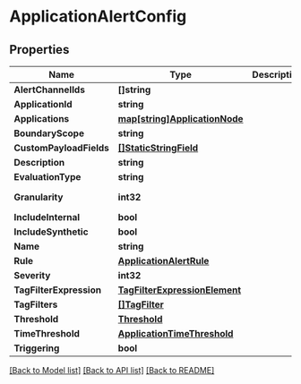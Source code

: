 # ApplicationAlertConfig

## Properties

Name | Type | Description | Notes
------------ | ------------- | ------------- | -------------
**AlertChannelIds** | **[]string** |  | 
**ApplicationId** | **string** |  | [optional] 
**Applications** | [**map[string]ApplicationNode**](ApplicationNode.md) |  | 
**BoundaryScope** | **string** |  | 
**CustomPayloadFields** | [**[]StaticStringField**](StaticStringField.md) |  | 
**Description** | **string** |  | 
**EvaluationType** | **string** |  | 
**Granularity** | **int32** |  | [optional] [default to GRANULARITY__600000]
**IncludeInternal** | **bool** |  | [optional] 
**IncludeSynthetic** | **bool** |  | [optional] 
**Name** | **string** |  | 
**Rule** | [**ApplicationAlertRule**](ApplicationAlertRule.md) |  | 
**Severity** | **int32** |  | [optional] 
**TagFilterExpression** | [**TagFilterExpressionElement**](TagFilterExpressionElement.md) |  | [optional] 
**TagFilters** | [**[]TagFilter**](TagFilter.md) |  | [optional] 
**Threshold** | [**Threshold**](Threshold.md) |  | 
**TimeThreshold** | [**ApplicationTimeThreshold**](ApplicationTimeThreshold.md) |  | 
**Triggering** | **bool** |  | [optional] 

[[Back to Model list]](../README.md#documentation-for-models) [[Back to API list]](../README.md#documentation-for-api-endpoints) [[Back to README]](../README.md)


